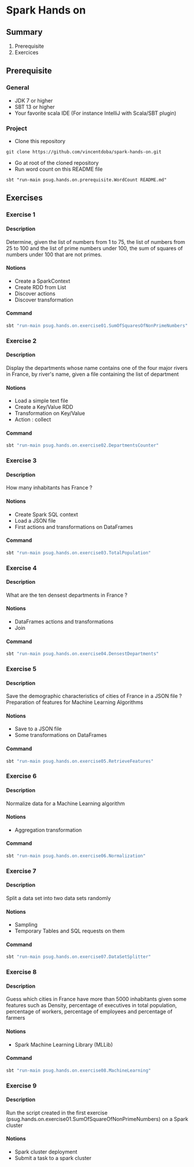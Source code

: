 # Spark Hands on

## Summary

1. Prerequisite
2. Exercices

## Prerequisite

### General

* JDK 7 or higher
* SBT 13 or higher
* Your favorite scala IDE (For instance IntelliJ with Scala/SBT plugin)

### Project

* Clone this repository
```
git clone https://github.com/vincentdoba/spark-hands-on.git
```
* Go at root of the cloned repository
* Run word count on this README file 
```
sbt "run-main psug.hands.on.prerequisite.WordCount README.md"  
```

## Exercises

### Exercise 1

#### Description

Determine, given the list of numbers from 1 to 75, the list of numbers from 25 to 100 and the list of prime numbers under 100, the sum of squares of numbers under 100 that are not primes.

#### Notions

* Create a SparkContext
* Create RDD from List
* Discover actions
* Discover transformation

#### Command

```bash
sbt "run-main psug.hands.on.exercise01.SumOfSquaresOfNonPrimeNumbers"
```

### Exercise 2

#### Description

Display the departments whose name contains one of the four major rivers in France, by river's name, given a file containing the list of department

#### Notions

* Load a simple text file
* Create a Key/Value RDD
* Transformation on Key/Value 
* Action : collect


#### Command

```bash
sbt "run-main psug.hands.on.exercise02.DepartmentsCounter"
```

### Exercise 3

#### Description

How many inhabitants has France ?

#### Notions

* Create Spark SQL context
* Load a JSON file
* First actions and transformations on DataFrames

#### Command

```bash
sbt "run-main psug.hands.on.exercise03.TotalPopulation"
```

### Exercise 4

#### Description

What are the ten densest departments in France ?

#### Notions

* DataFrames actions and transformations
* Join

#### Command

```bash
sbt "run-main psug.hands.on.exercise04.DensestDepartments"
```

### Exercise 5

#### Description

Save the demographic characteristics of cities of France in a JSON file ? Preparation of features for Machine Learning Algorithms

#### Notions

* Save to a JSON file
* Some transformations on DataFrames

#### Command

```bash
sbt "run-main psug.hands.on.exercise05.RetrieveFeatures"
```

### Exercise 6

#### Description

Normalize data for a Machine Learning algorithm

#### Notions

* Aggregation transformation

#### Command

```bash
sbt "run-main psug.hands.on.exercise06.Normalization"
```

### Exercise 7

#### Description

Split a data set into two data sets randomly

#### Notions

* Sampling
* Temporary Tables and SQL requests on them

#### Command

```bash
sbt "run-main psug.hands.on.exercise07.DataSetSplitter"
```

### Exercise 8

#### Description

Guess which cities in France have more than 5000 inhabitants given some features such as Density, percentage of executives
in total population, percentage of workers, percentage of employees and percentage of farmers

#### Notions

* Spark Machine Learning Library (MLLib)

#### Command

```bash
sbt "run-main psug.hands.on.exercise08.MachineLearning"
```

### Exercise 9

#### Description

Run the script created in the first exercise (psug.hands.on.exercise01.SumOfSquareOfNonPrimeNumbers) on a 
Spark cluster

#### Notions

* Spark cluster deployment
* Submit a task to a spark cluster